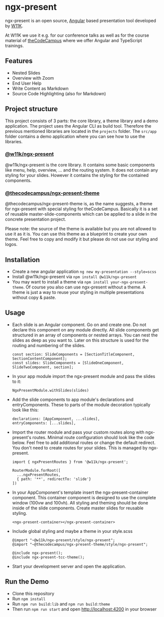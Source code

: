# ngx-present

ngx-present is an open source, [Angular](https://angular.io) based presentation tool developed
by [W11K](https://w11k.de).

At W11K we use it e.g. for our conference talks as well as for the course material
of [theCodeCampus](https://thecodecampus.de) where we offer Angular and
TypeScript trainings.


## Features

* Nested Slides
* Overview with Zoom
* End User Help
* Write Content as Markdown
* Source Code Highlighting (also for Markdown) 


## Project structure

This project consists of 3 parts: the core library, a theme library and a demo application.
The project uses the Angular CLI as build tool.
Therefore the previous mentioned libraries are located in the `projects` folder.
The `src/app` folder contains a demo application where you can see how to use the libraries.

### [@w11k/ngx-present](./projects/w11k/ngx-present)

@w11k/ngx-present is the core library. It contains some basic components like menu, help,
overview, ... and the routing system. It does not contain any styling for your slides.
However it contains the styling for the contained components. 

### [@thecodecampus/ngx-present-theme](./projects/thecodecampus/ngx-present-theme)

@thecodecampus/ngx-present-theme is, as the name suggests, a theme for ngx-present
with special styling for theCodeCampus. Basically it is a set of reusable
master-slide-components which can be applied to a slide in the concrete presentation project. 

Please note: the source of the theme is available but you are not allowed to use it as it is.
You can use this theme as a blueprint to create your own theme.
Feel free to copy and modify it but please do not use our styling and logos.


## Installation

* Create a new angular application `ng new my-presentation --style=scss`
* Install @w11k/ngx-present via `npm install @w11k/ngx-present`
* You may want to install a theme via `npm install your-ngx-present-theme`.
  Of course you also can use ngx-present without a theme.
  A theme is just a way to reuse your styling in multiple presentations
  without copy & paste.  


## Usage

* Each slide is an Angular component. Go on and create one. Do not declare this
  component on any module directly. 
  All slide components get structured in an array of components or nested arrays.
  You can nest the slides as deep as you want to. Later on this structure is used
  for the routing and numbering of the slides.
  ```
  const section: SlideComponents = [SectionTitleComponent, SectionContentComponent];
  const slides: SlideComponents = [SlideOneComponent, SlideTwoComponent, section];
  ``` 
* In your app module import the ngx-present module and pass the slides to it: 
  ```
  NgxPresentModule.withSlides(slides)
  ```
* Add the slide components to app module's declarations and entryComponents.
  These to parts of the module decoration typically look like this:
  ```
  declarations: [AppComponent, ...slides],
  entryComponents: [...slides],
  ``` 
* Import the router module and pass your custom routes along with ngx-present's
  routes. Minimal route configuration should look like the code below.
  Feel free to add additional routes or change the default redirect.
  You don't need to create routes for your slides. This is managed by ngx-present.
  ```
  import { ngxPresentRoutes } from '@w11k/ngx-present';
  ```
  ```
  RouterModule.forRoot([
    ...ngxPresentRoutes,
    { path: '**', redirectTo: 'slide'}
  ])  
  ```
* In your AppComponent's template insert the ngx-present-container component.
  This container component is designed to use the complete window (100vw and 100vh).
  All styling and theming should be done inside of the slide components.
  Create master slides for reusable styling.
  ```
  <ngx-present-container></ngx-present-container>
  ```
* Include global styling and maybe a theme in your style.scss
  ```
  @import "~@w11k/ngx-present/style/ngx-present";
  @import "~@thecodecampus/ngx-present-theme/style/ngx-present";
  
  @include ngx-present();
  @include ngx-present-tcc-theme();

  ```
* Start your development server and open the application.


## Run the Demo

* Clone this repository
* Run `npm install`
* Run `npm run build:lib` and `npm run build:theme`
* Then run `npm run start` and open
  [http://localhost:4200](http://localhost:4200) in your browser
